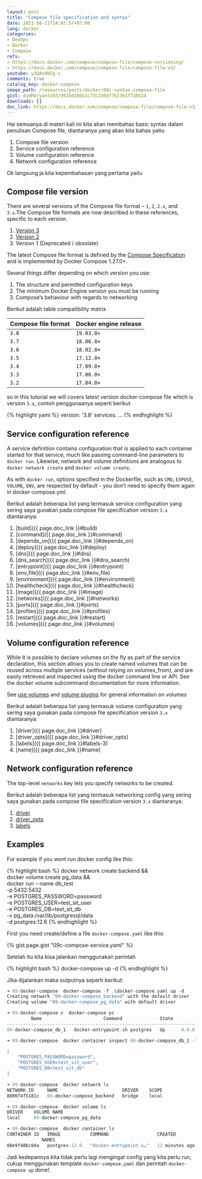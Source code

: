 ```yaml
---
layout: post
title: "Compose file specification and syntax"
date: 2021-08-11T14:02:57+07:00
lang: docker
categories:
- DevOps
- Docker
- Compose
refs: 
- https://docs.docker.com/compose/compose-file/compose-versioning/
- https://docs.docker.com/compose/compose-file/compose-file-v3/
youtube: y3QAs0NZg-s
comments: true
catalog_key: docker-compose
image_path: /resources/posts/docker/09c-syntax-compose-file
gist: dimMaryanto93/d92bd18da1c73c230d7762361f738524
downloads: []
doc_link: https://docs.docker.com/compose/compose-file/compose-file-v3/
---
```


Hai semuanya di materi kali ini kita akan membahas basic syntax dalam penulisan Compose file, diantaranya yang akan kita bahas yaitu

1. Compose file version
2. Service configuration reference
3. Volume configuration reference
4. Network configuration reference

Ok langsung ja kita kepembahasan yang pertama yaitu

## Compose file version

There are several versions of the Compose file format – `1`, `2`, `2.x`, and `3.x`.The Compose file formats are now described in these references, specific to each version.

1. [Version 3](https://docs.docker.com/compose/compose-file/compose-file-v3/)
2. [Version 2](https://docs.docker.com/compose/compose-file/compose-file-v2/)
3. Version 1 (Deprecated / obsolate)

The latest Compose file format is defined by the [Compose Specification](https://github.com/compose-spec/compose-spec/blob/master/spec.md) and is implemented by Docker Compose 1.27.0+.

Several things differ depending on which version you use:
1. The structure and permitted configuration keys
2. The minimum Docker Engine version you must be running
3. Compose’s behaviour with regards to networking

Berikut adalah table compatibility matrix

| Compose file format | Docker engine release |
| :---  | :---        |
| `3.8` | `19.03.0+` |        
| `3.7` | `18.06.0+` |        
| `3.6` | `18.02.0+` |        
| `3.5` | `17.12.0+` |        
| `3.4` | `17.09.0+` |        
| `3.3` | `17.06.0+` |        
| `3.2` | `17.04.0+` |        

so in this tutorial we will covers latest version docker-compose file which is version `3.x`, contoh penggunaanya seperti berikut

{% highlight yaml %}
version: '3.8'
services:
    ...
{% endhighlight %}

## Service configuration reference

A service definition contains configuration that is applied to each container started for that service, much like passing command-line parameters to `docker run`. Likewise, network and volume definitions are analogous to `docker network create` and `docker volume create`. 

As with `docker run`, options specified in the Dockerfile, such as `CMD`, `EXPOSE`, `VOLUME`, `ENV`, are respected by default - you don’t need to specify them again in docker-compose.yml.

Berikut adalah beberapa list yang termasuk service configuration yang sering saya gunakan pada compose file specification version `3.x` diantaranya:

1. [build]({{ page.doc_link }}#build)
2. [command]({{ page.doc_link }}#command)
5. [depends_on]({{ page.doc_link }}#depends_on)
6. [deploy]({{ page.doc_link }}#deploy)
7. [dns]({{ page.doc_link }}#dns)
8. [dns_search]({{ page.doc_link }}#dns_search)
9. [entrypoint]({{ page.doc_link }}#entrypoint)
10. [env_file]({{ page.doc_link }}#env_file)
11. [environment]({{ page.doc_link }}#environment)
14. [healthcheck]({{ page.doc_link }}#healthcheck)
15. [image]({{ page.doc_link }}#image)
16. [networks]({{ page.doc_link }}#networks)
17. [ports]({{ page.doc_link }}#ports)
18. [profiles]({{ page.doc_link }}#profiles)
19. [restart]({{ page.doc_link }}#restart)
20. [volumes]({{ page.doc_link }}#volumes)

## Volume configuration reference

While it is possible to declare volumes on the fly as part of the service declaration, this section allows you to create named volumes that can be reused across multiple services (without relying on volumes_from), and are easily retrieved and inspected using the docker command line or API. See the docker volume subcommand documentation for more information.

See [use volumes](https://docs.docker.com/storage/volumes/) and [volume plugins](https://docs.docker.com/engine/extend/plugins_volume/) for general information on volumes

Berikut adalah beberapa list yang termasuk volume configuration yang sering saya gunakan pada compose file specification version `3.x` diantaranya:

1. [driver]({{ page.doc_link }}#driver)
2. [driver_opts]({{ page.doc_link }}#driver_opts)
3. [labels]({{ page.doc_link }}#labels-3)
4. [name]({{ page.doc_link }}#name)

## Network configuration reference

The top-level `networks` key lets you specify networks to be created.

Berikut adalah beberapa list yang termasuk networking config yang sering saya gunakan pada compose file specification version `3.x` diantaranya:

1. [driver](https://docs.docker.com/compose/compose-file/compose-file-v3/#driver-1)
2. [driver_opts](https://docs.docker.com/compose/compose-file/compose-file-v3/#driver_opts-1)
3. [labels](https://docs.docker.com/compose/compose-file/compose-file-v3/#labels-4)

## Examples

For example if you wont run docker config like this:

{% highlight bash %}
docker network create backend && \
docker volume create pg_data && \
docker run --name db_test \
-p 5432:5432 \
-e POSTGRES_PASSWORD=password \
-e POSTGRES_USER=test_sit_user \
-e POSTGRES_DB=test_sit_db \
-v pg_data:/var/lib/postgresql/data \
-d postgres:12.6
{% endhighlight %}

First you need create/define a file `docker-compose.yaml` like this:

{% gist page.gist "09c-compose-service.yaml" %}

Setelah itu kita bisa jalankan menggunakan perintah 

{% highlight bash %}
docker-compose up -d
{% endhighlight %}

Jika dijalankan maka outputnya seperti berikut:

```powershell
➜ 09-docker-compose  docker-compose -f .\docker-compose.yaml up -d
Creating network "09-docker-compose_backend" with the default driver
Creating volume "09-docker-compose_pg_data" with default driver

➜ 09-docker-compose ✗  docker-compose ps
         Name                       Command              State                    Ports
---------------------------------------------------------------------------------------------------------
09-docker-compose_db_1   docker-entrypoint.sh postgres   Up      0.0.0.0:5432->5432/tcp,:::5432->5432/tcp

➜ 09-docker-compose  docker container inspect 09-docker-compose_db_1 -f '{% raw %}{{json .Config.Env}}{% endraw %}' | python.exe -m json.tool

[
    "POSTGRES_PASSWORD=password",
    "POSTGRES_USER=test_sit_user",
    "POSTGRES_DB=test_sit_db"
]

➜ 09-docker-compose  docker network ls
NETWORK ID     NAME                        DRIVER    SCOPE
8896f4f5181c   09-docker-compose_backend   bridge    local

➜ 09-docker-compose  docker volume ls
DRIVER    VOLUME NAME
local     09-docker-compose_pg_data

➜ 09-docker-compose  docker container ls
CONTAINER ID   IMAGE           COMMAND                  CREATED          STATUS          PORTS
             NAMES
08e9f406c84a   postgres:12.6   "docker-entrypoint.s…"   12 minutes ago   Up 12 minutes   0.0.0.0:5432->5432/tcp, :::5432->5432/tcp   09-docker-compose_db_1
```

Jadi kedepannya kita tidak perlu lagi mengingat config yang kita perlu run, cukup menggunakan template `docker-compose.yaml` dan perintah `docker-compose up` done!. 